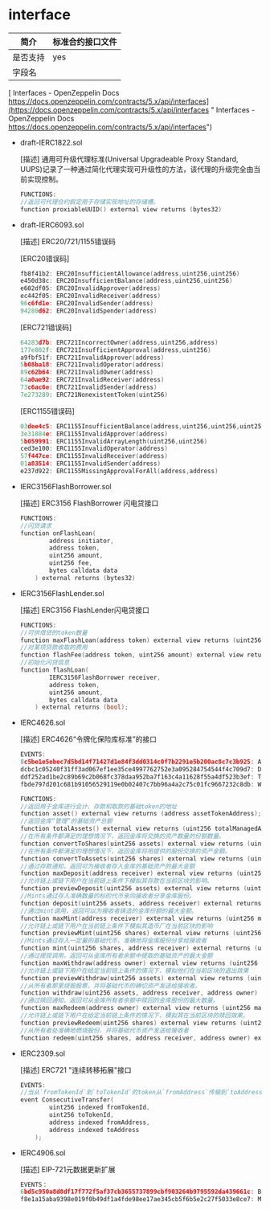 # interface

| 简介   | 标准合约接口文件 |
| ---- | -------- |
| 是否支持 | yes      |
| 字段名  |          |

[ Interfaces - OpenZeppelin Docs  https://docs.openzeppelin.com/contracts/5.x/api/interfaces](https://docs.openzeppelin.com/contracts/5.x/api/interfaces " Interfaces - OpenZeppelin Docs  https://docs.openzeppelin.com/contracts/5.x/api/interfaces")

- draft-IERC1822.sol

  \[描述] 通用可升级代理标准(Universal Upgradeable Proxy Standard, UUPS)记录了一种通过简化代理实现可升级性的方法，该代理的升级完全由当前实现控制。
  ```c
  FUNCTIONS:
  //返回可代理合约假定用于存储实现地址的存储槽。
  function proxiableUUID() external view returns (bytes32)

  ```
- draft-IERC6093.sol

  \[描述] ERC20/721/1155错误码

  \[ERC20错误码]
  ```c
  fb8f41b2: ERC20InsufficientAllowance(address,uint256,uint256)
  e450d38c: ERC20InsufficientBalance(address,uint256,uint256)
  e602df05: ERC20InvalidApprover(address)
  ec442f05: ERC20InvalidReceiver(address)
  96c6fd1e: ERC20InvalidSender(address)
  94280d62: ERC20InvalidSpender(address)

  ```
  \[ERC721错误码]
  ```c
  64283d7b: ERC721IncorrectOwner(address,uint256,address)
  177e802f: ERC721InsufficientApproval(address,uint256)
  a9fbf51f: ERC721InvalidApprover(address)
  5b08ba18: ERC721InvalidOperator(address)
  89c62b64: ERC721InvalidOwner(address)
  64a0ae92: ERC721InvalidReceiver(address)
  73c6ac6e: ERC721InvalidSender(address)
  7e273289: ERC721NonexistentToken(uint256)

  ```
  \[ERC1155错误码]
  ```c
  03dee4c5: ERC1155InsufficientBalance(address,uint256,uint256,uint256)
  3e31884e: ERC1155InvalidApprover(address)
  5b059991: ERC1155InvalidArrayLength(uint256,uint256)
  ced3e100: ERC1155InvalidOperator(address)
  57f447ce: ERC1155InvalidReceiver(address)
  01a83514: ERC1155InvalidSender(address)
  e237d922: ERC1155MissingApprovalForAll(address,address)

  ```
- IERC3156FlashBorrower.sol

  \[描述] ERC3156 FlashBorrower 闪电贷接口
  ```c
  FUNCTIONS:
  //闪贷请求
  function onFlashLoan(
          address initiator,
          address token,
          uint256 amount,
          uint256 fee,
          bytes calldata data
      ) external returns (bytes32)

  ```
- IERC3156FlashLender.sol

  \[描述] ERC3156 FlashLender闪电贷接口
  ```c
  FUNCTIONS:
  //可供借贷的token数量
  function maxFlashLoan(address token) external view returns (uint256);
  //对某项贷款收取的费用
  function flashFee(address token, uint256 amount) external view returns (uint256);
  //初始化闪贷信息
  function flashLoan(
          IERC3156FlashBorrower receiver,
          address token,
          uint256 amount,
          bytes calldata data
      ) external returns (bool);

  ```
- IERC4626.sol

  \[描述] ERC4626“令牌化保险库标准”的接口
  ```c
  EVENTS:
  8c5be1e5ebec7d5bd14f71427d1e84f3dd0314c0f7b2291e5b200ac8c7c3b925: Approval(address,address,uint256)
  dcbc1c05240f31ff3ad067ef1ee35ce4997762752e3a095284754544f4c709d7: Deposit(address,address,uint256,uint256)
  ddf252ad1be2c89b69c2b068fc378daa952ba7f163c4a11628f55a4df523b3ef: Transfer(address,address,uint256)
  fbde797d201c681b91056529119e0b02407c7bb96a4a2c75c01fc9667232c8db: Withdraw(address,address,address,uint256,uint256)

  FUNCTIONS:
  //返回用于金库进行会计、存款和取款的基础token的地址
  function asset() external view returns (address assetTokenAddress);
  //返回金库“管理”的基础资产总额
  function totalAssets() external view returns (uint256 totalManagedAssets)
  //在所有条件都满足的理想情况下，返回金库将交换的资产数量的份额数量。
  function convertToShares(uint256 assets) external view returns (uint256 shares)
  //在所有条件都满足的理想情况下，返回金库将用提供的股份交换的资产金额。
  function convertToAssets(uint256 shares) external view returns (uint256 assets)
  //通过存款通知，返回可为接收者存入金库的基础资产的最大金额
  function maxDeposit(address receiver) external view returns (uint256 maxAssets)
  //允许链上或链下用户在当前链上条件下模拟其存款在当前区块的影响。
  function previewDeposit(uint256 assets) external view returns (uint256 shares)
  //Mints通过存入准确数量的标的代币来向接收者分享金库股份。
  function deposit(uint256 assets, address receiver) external returns (uint256 shares)
  //通过mint调用，返回可以为接收者铸造的金库份额的最大金额。
  function maxMint(address receiver) external view returns (uint256 maxShares)
  //允许链上或链下用户在当前链上条件下模拟其造币厂在当前区块的影响
  function previewMint(uint256 shares) external view returns (uint256 assets)
  //Mints通过存入一定量的基础代币，准确地将金库股份分享给接收者
  function mint(uint256 shares, address receiver) external returns (uint256 assets)
  //通过提现调用，返回可从金库所有者余额中提取的基础资产的最大金额
  function maxWithdraw(address owner) external view returns (uint256 maxAssets)
  //允许链上或链下用户在给定当前链上条件的情况下，模拟他们在当前区块的退出效果
  function previewWithdraw(uint256 assets) external view returns (uint256 shares)
  //从所有者那里烧毁股票，并将基础代币的确切资产发送给接收者。
  function withdraw(uint256 assets, address receiver, address owner) external returns (uint256 shares)
  //通过赎回通知，返回可从金库所有者余额中赎回的金库股份的最大数量。
  function maxRedeem(address owner) external view returns (uint256 maxShares)
  //允许链上或链下用户在给定当前链上条件的情况下，模拟其在当前区块的赎回效果。
  function previewRedeem(uint256 shares) external view returns (uint256 assets)
  //从所有者处准确地燃烧股份，并将基础代币资产发送给接收者
  function redeem(uint256 shares, address receiver, address owner) external returns (uint256 assets)

  ```
- IERC2309.sol

  \[描述] ERC721 "连续转移拓展"接口
  ```c
  EVENTS:
  //当从`fromTokenId`到`toTokenId`的token从`fromAddress`传输到`toAddress`时触发。
  event ConsecutiveTransfer(
          uint256 indexed fromTokenId,
          uint256 toTokenId,
          address indexed fromAddress,
          address indexed toAddress
      );

  ```
- IERC4906.sol

  \[描述] EIP-721元数据更新扩展
  ```c
  EVENTS：
  6bd5c950a8d8df17f772f5af37cb3655737899cbf903264b9795592da439661c: BatchMetadataUpdate(uint256,uint256)
  f8e1a15aba9398e019f0b49df1a4fde98ee17ae345cb5f6b5e2c27f5033e8ce7: MetadataUpdate(uint256)

  ```
